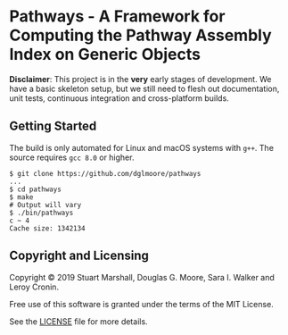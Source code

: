 # Pathways - A Framework for Computing the Pathway Assembly Index on Generic Objects

**Disclaimer**: This project is in the **very** early stages of development. We have a basic
skeleton setup, but we still need to flesh out documentation, unit tests, continuous integration and
cross-platform builds.

## Getting Started

The build is only automated for Linux and macOS systems with `g++`. The source requires `gcc 8.0` or
higher.

```shell
$ git clone https://github.com/dglmoore/pathways
...
$ cd pathways
$ make
# Output will vary
$ ./bin/pathways
c ~ 4
Cache size: 1342134
```

## Copyright and Licensing
Copyright © 2019 Stuart Marshall, Douglas G. Moore, Sara I. Walker and Leroy Cronin.

Free use of this software is granted under the terms of the MIT License.

See the [LICENSE](https://github.com/dglmoore/pathways/blob/master/LICENSE) file for more details.
